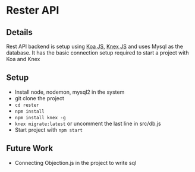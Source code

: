 # Rester API

## Details
Rest API backend is setup using [Koa JS](http://koajs.com), [Knex JS](http://knexjs.org) and uses Mysql as the database. It has the basic connection setup required to start a project with Koa and Knex

## Setup
* Install node, nodemon, mysql2 in the system
* git clone the project
* ``` cd rester ```
* ``` npm install ```
* ``` npm install knex -g ```
* ``` knex migrate:latest ``` or uncomment the last line in src/db.js
* Start project with ``` npm start ```

## Future Work
* Connecting Objection.js in the project to write sql

